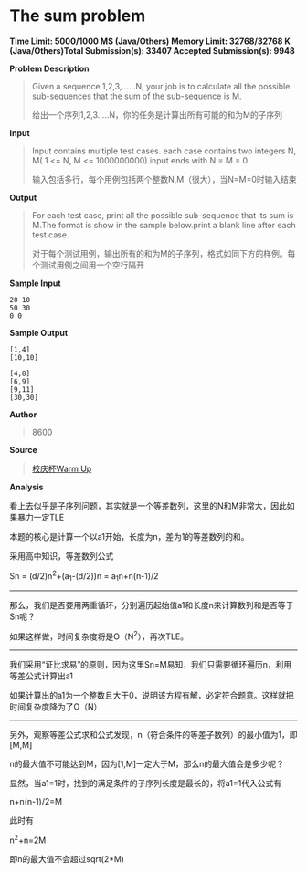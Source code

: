 # The sum problem

**Time Limit: 5000/1000 MS (Java/Others)    Memory Limit: 32768/32768 K (Java/Others)Total Submission(s): 33407    Accepted Submission(s): 9948**

**Problem Description**

> Given a sequence 1,2,3,......N, your job is to calculate all the possible sub-sequences that the sum of the sub-sequence is M.
>
> 给出一个序列1,2,3.....N，你的任务是计算出所有可能的和为M的子序列

**Input**

> Input contains multiple test cases. each case contains two integers N, M( 1 <= N, M <= 1000000000).input ends with N = M = 0.
>
> 输入包括多行，每个用例包括两个整数N,M（很大），当N=M=0时输入结束

**Output**

> For each test case, print all the possible sub-sequence that its sum is M.The format is show in the sample below.print a blank line after each test case.
>
> 对于每个测试用例，输出所有的和为M的子序列，格式如同下方的样例。每个测试用例之间用一个空行隔开

**Sample Input**

```
20 10
50 30
0 0
```

**Sample Output**

```
[1,4]
[10,10]

[4,8]
[6,9]
[9,11]
[30,30]
```

**Author**

> 8600

**Source**

> [校庆杯Warm Up](http://acm.hdu.edu.cn/search.php?field=problem&key=%D0%A3%C7%EC%B1%ADWarm+Up&source=1&searchmode=source)

**Analysis**

看上去似乎是子序列问题，其实就是一个等差数列，这里的N和M非常大，因此如果暴力一定TLE

本题的核心是计算一个以a1开始，长度为n，差为1的等差数列的和。

采用高中知识，等差数列公式

Sn = (d/2)n<sup>2</sup>+(a<sub>1</sub>-(d/2))n = a<sub>1</sub>n+n(n-1)/2

-----

那么，我们是否要用两重循环，分别遍历起始值a1和长度n来计算数列和是否等于Sn呢？

如果这样做，时间复杂度将是O（N<sup>2</sup>），再次TLE。

---

我们采用“证比求易”的原则，因为这里Sn=M易知，我们只需要循环遍历n，利用等差公式计算出a1

如果计算出的a1为一个整数且大于0，说明该方程有解，必定符合题意。这样就把时间复杂度降为了O（N）

---

另外，观察等差公式求和公式发现，n（符合条件的等差子数列）的最小值为1，即[M,M]

n的最大值不可能达到M，因为[1,M]一定大于M，那么n的最大值会是多少呢？

显然，当a1=1时，找到的满足条件的子序列长度是最长的，将a1=1代入公式有

n+n(n-1)/2=M

此时有

n<sup>2</sup>+n=2M

即n的最大值不会超过sqrt(2*M)